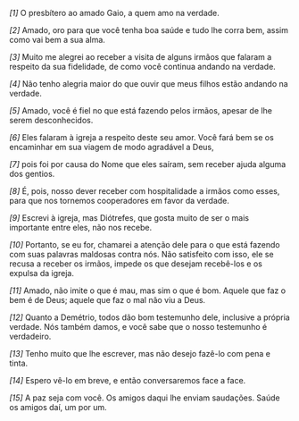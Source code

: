 *[1]* O presbítero ao amado Gaio, a quem amo na verdade.

*[2]* Amado, oro para que você tenha boa saúde e tudo lhe corra bem, assim como vai bem a sua alma.

*[3]* Muito me alegrei ao receber a visita de alguns irmãos que falaram a respeito da sua fidelidade, de como você continua andando na verdade.

*[4]* Não tenho alegria maior do que ouvir que meus filhos estão andando na verdade.

*[5]* Amado, você é fiel no que está fazendo pelos irmãos, apesar de lhe serem desconhecidos.

*[6]* Eles falaram à igreja a respeito deste seu amor. Você fará bem se os encaminhar em sua viagem de modo agradável a Deus,

*[7]* pois foi por causa do Nome que eles saíram, sem receber ajuda alguma dos gentios.

*[8]* É, pois, nosso dever receber com hospitalidade a irmãos como esses, para que nos tornemos cooperadores em favor da verdade.

*[9]* Escrevi à igreja, mas Diótrefes, que gosta muito de ser o mais importante entre eles, não nos recebe.

*[10]* Portanto, se eu for, chamarei a atenção dele para o que está fazendo com suas palavras maldosas contra nós. Não satisfeito com isso, ele se recusa a receber os irmãos, impede os que desejam recebê-los e os expulsa da igreja.

*[11]* Amado, não imite o que é mau, mas sim o que é bom. Aquele que faz o bem é de Deus; aquele que faz o mal não viu a Deus.

*[12]* Quanto a Demétrio, todos dão bom testemunho dele, inclusive a própria verdade. Nós também damos, e você sabe que o nosso testemunho é verdadeiro.

*[13]* Tenho muito que lhe escrever, mas não desejo fazê-lo com pena e tinta.

*[14]* Espero vê-lo em breve, e então conversaremos face a face.

*[15]* A paz seja com você. Os amigos daqui lhe enviam saudações. Saúde os amigos daí, um por um.

